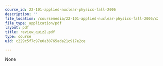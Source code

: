 ```yaml
---
course_id: 22-101-applied-nuclear-physics-fall-2006
description: ''
file_location: /coursemedia/22-101-applied-nuclear-physics-fall-2006/c229c5f7c97e0a30765ada21c917e2ce_review_quiz2.pdf
file_type: application/pdf
layout: pdf
title: review_quiz2.pdf
type: course
uid: c229c5f7c97e0a30765ada21c917e2ce

---
```

None